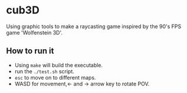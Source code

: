 # cub3D
Using graphic tools to make a raycasting game inspired by the 90's FPS game 'Wolfenstein 3D'.

## How to run it
- Using `make` will build the executable.
- run the `./test.sh` script.
- `esc` to move on to different maps.
- WASD for movement,<- and -> arrow key to rotate POV.
